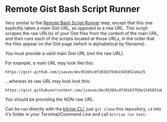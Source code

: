 # Remote Gist Bash Script Runner

Very similar to the [Remote Bash Script Runner](https://github.com/bitrise-io/steps-remote-script-runner) step, except that this one explicitly takes a main Gist URL, as opposed to a *raw* URL. This script scrapes the raw URL(s) of your Gist files from the content of the main URL, and then runs each of the scripts located at those URLs, in the order that the files appear on the Gist page (which is alphabetical by filename).

You must provide a valid main Gist URL (*not* the raw URL).

For example, a main URL may look like this:

```
https://gist.github.com/jsauve/dec05365cdf201637b9e1545852abe25
```

...whereas its raw URL may look look this:

```
https://gist.githubusercontent.com/jsauve/dec05365cdf201637b9e1545852abe25/raw/d7bdd21f5f1cddd5342f5804173967a4bff414fc/HelloWorld1.sh
```

You should be providing the *NON*-raw URL.


Can be run directly with the [bitrise CLI](https://github.com/bitrise-io/bitrise),
just `git clone` this repository, `cd` into it's folder in your Terminal/Command Line
and call `bitrise run test`.
